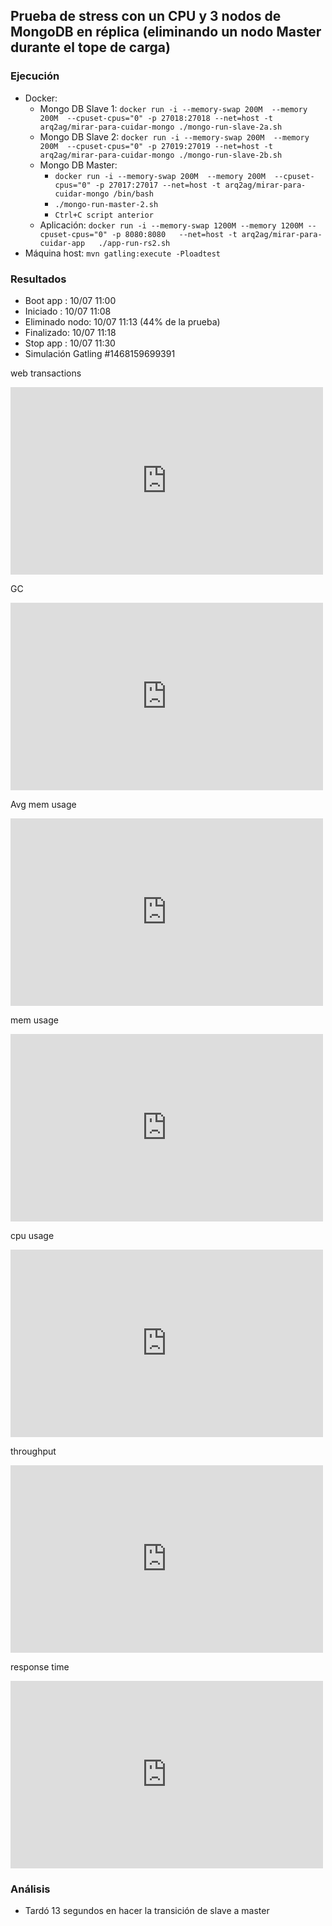 ## Prueba de stress con un CPU y 3 nodos de MongoDB en réplica (eliminando un nodo Master durante el tope de carga)

### Ejecución

* Docker:
  * Mongo DB Slave 1: `docker run -i --memory-swap 200M  --memory 200M  --cpuset-cpus="0" -p 27018:27018 --net=host -t arq2ag/mirar-para-cuidar-mongo ./mongo-run-slave-2a.sh`
  * Mongo DB Slave 2: `docker run -i --memory-swap 200M  --memory 200M  --cpuset-cpus="0" -p 27019:27019 --net=host -t arq2ag/mirar-para-cuidar-mongo ./mongo-run-slave-2b.sh`
  * Mongo DB Master:
    * `docker run -i --memory-swap 200M  --memory 200M  --cpuset-cpus="0" -p 27017:27017 --net=host -t arq2ag/mirar-para-cuidar-mongo /bin/bash`
    * `./mongo-run-master-2.sh`
    * `Ctrl+C script anterior`
  * Aplicación:       `docker run -i --memory-swap 1200M --memory 1200M --cpuset-cpus="0" -p 8080:8080   --net=host -t arq2ag/mirar-para-cuidar-app   ./app-run-rs2.sh`
* Máquina host: `mvn gatling:execute -Ploadtest`

### Resultados

* Boot app  : 10/07 11:00
* Iniciado  : 10/07 11:08
* Eliminado nodo: 10/07 11:13 (44% de la prueba)
* Finalizado: 10/07 11:18
* Stop app  : 10/07 11:30
* Simulación Gatling \#1468159699391

web transactions
<iframe src="https://rpm.newrelic.com/public/charts/45aqmfwytez" width="500" height="300" scrolling="no" frameborder="no"></iframe>

GC
<iframe src="https://rpm.newrelic.com/public/charts/cplneOkIS3R" width="500" height="300" scrolling="no" frameborder="no"></iframe>

Avg mem usage
<iframe src="https://rpm.newrelic.com/public/charts/80sdlAou4gl" width="500" height="300" scrolling="no" frameborder="no"></iframe>

mem usage
<iframe src="https://rpm.newrelic.com/public/charts/elnpube8fbB" width="500" height="300" scrolling="no" frameborder="no"></iframe>

cpu usage
<iframe src="https://rpm.newrelic.com/public/charts/fVzhr8QJ9s2" width="500" height="300" scrolling="no" frameborder="no"></iframe>

throughput
<iframe src="https://rpm.newrelic.com/public/charts/1Mclp9qsvYA" width="500" height="300" scrolling="no" frameborder="no"></iframe>

response time
<iframe src="https://rpm.newrelic.com/public/charts/2D3Or912K9J" width="500" height="300" scrolling="no" frameborder="no"></iframe>

### Análisis

* Tardó 13 segundos en hacer la transición de slave a master
